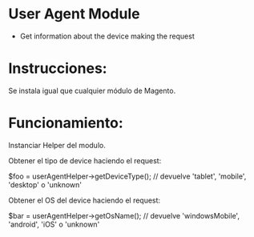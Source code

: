 User Agent Module
=================

 * Get information about the device making the request

Instrucciones:
=================

Se instala igual que cualquier módulo de Magento.

Funcionamiento:
=================
Instanciar Helper del modulo.

Obtener el tipo de device haciendo el request:

$foo = userAgentHelper->getDeviceType(); // devuelve 'tablet', 'mobile', 'desktop' o 'unknown'


Obtener el OS del device haciendo el request:

$bar = userAgentHelper->getOsName(); // devuelve 'windowsMobile', 'android', 'iOS' o 'unknown'
```
